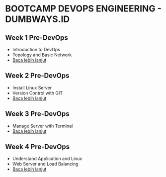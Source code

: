 # BOOTCAMP DEVOPS ENGINEERING - DUMBWAYS.ID
## Week 1 Pre-DevOps
- Introduction to DevOps
- Topology and Basic Network
- [Baca lebih lanjut](week-1/README.md)

## Week 2 Pre-DevOps
- Install Linux Server
- Version Control with GIT
- [Baca lebih lanjut](week-2/README.md)

## Week 3 Pre-DevOps
- Manage Server with Terminal
- [Baca lebih lanjut](week-3/README.md)

## Week 4 Pre-DevOps
- Understand Application and Linux
- Web Server and Load Balancing
- [Baca lebih lanjut](week-4/README.md)